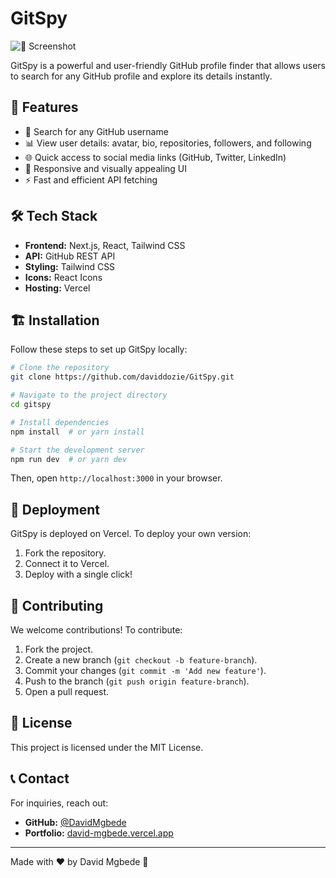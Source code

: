 # GitSpy

![📸 Screenshot](./public/screenshot.png)

GitSpy is a powerful and user-friendly GitHub profile finder that allows users to search for any GitHub profile and explore its details instantly.

## 🚀 Features
- 🔎 Search for any GitHub username
- 📊 View user details: avatar, bio, repositories, followers, and following
- 🌐 Quick access to social media links (GitHub, Twitter, LinkedIn)
- 🎨 Responsive and visually appealing UI
- ⚡ Fast and efficient API fetching

## 🛠️ Tech Stack
- **Frontend:** Next.js, React, Tailwind CSS
- **API:** GitHub REST API
- **Styling:** Tailwind CSS
- **Icons:** React Icons
- **Hosting:** Vercel

## 🏗️ Installation
Follow these steps to set up GitSpy locally:

```bash
# Clone the repository
git clone https://github.com/daviddozie/GitSpy.git

# Navigate to the project directory
cd gitspy

# Install dependencies
npm install  # or yarn install

# Start the development server
npm run dev  # or yarn dev
```

Then, open `http://localhost:3000` in your browser.

## 🚀 Deployment
GitSpy is deployed on Vercel. To deploy your own version:
1. Fork the repository.
2. Connect it to Vercel.
3. Deploy with a single click!

## 🤝 Contributing
We welcome contributions! To contribute:
1. Fork the project.
2. Create a new branch (`git checkout -b feature-branch`).
3. Commit your changes (`git commit -m 'Add new feature'`).
4. Push to the branch (`git push origin feature-branch`).
5. Open a pull request.

## 📜 License
This project is licensed under the MIT License.

## 📞 Contact
For inquiries, reach out:
- **GitHub:** [@DavidMgbede](https://github.com/daviddozie)
- **Portfolio:** [david-mgbede.vercel.app](https://david-mgbede.vercel.app)

---

Made with ❤️ by David Mgbede 🚀
